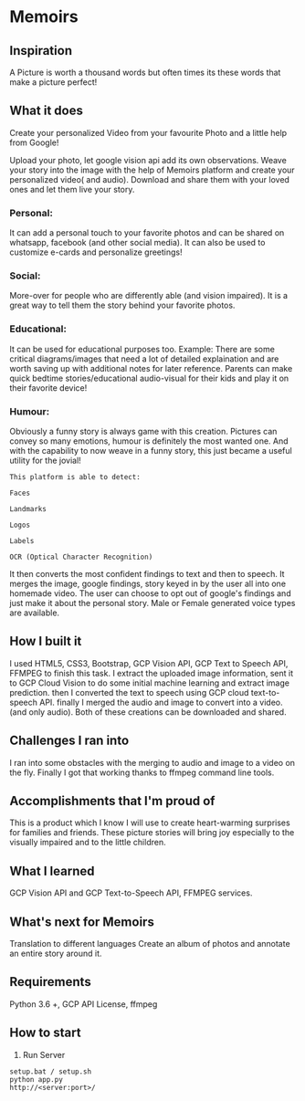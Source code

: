 # Memoirs

## Inspiration
A Picture is worth a thousand words but often times its these words that make a picture perfect!

## What it does
Create your personalized Video from your favourite Photo and a little help from Google!

Upload your photo, let google vision api add its own observations. Weave your story into the image with the help of Memoirs platform and create your personalized video( and audio).
Download and share them with your loved ones and let them live your story.

### Personal:
It can add a personal touch to your favorite photos and can be shared on whatsapp, facebook (and other social media). It can also be used to customize e-cards and personalize greetings!

### Social:
More-over for people who are differently able (and vision impaired). It is a great way to tell them the story behind your favorite photos.

### Educational:
It can be used for educational purposes too. Example: There are some critical diagrams/images that need a lot of detailed explaination and are worth saving up with additional notes for later reference.
Parents can make quick bedtime stories/educational audio-visual for their kids and play it on their favorite device!

### Humour:
Obviously a funny story is always game with this creation. Pictures can convey so many emotions, humour is definitely the most wanted one. And with the capability to now weave in a funny story, this just became a useful utility for the jovial!


```
This platform is able to detect:

Faces

Landmarks

Logos

Labels

OCR (Optical Character Recognition)
```

It then converts the most confident findings to text and then to speech. It merges the image, google findings, story keyed in by the user all into one homemade video. The user can choose to opt out of google's findings and just make it about the personal story. Male or Female generated voice types are available.


## How I built it
I used HTML5, CSS3, Bootstrap, GCP Vision API, GCP Text to Speech API, FFMPEG to finish this task.
I extract the uploaded image information, sent it to GCP Cloud Vision to do some initial machine learning and extract image prediction.
then I converted the text to speech using GCP cloud text-to-speech API. 
finally I merged the audio and image to convert into a video. (and only audio). Both of these creations can be downloaded and shared.
 

## Challenges I ran into
I ran into some obstacles with the merging to audio and image to a video on the fly. Finally I got that working thanks to ffmpeg command line tools.

## Accomplishments that I'm proud of
This is a product which I know I will use to create heart-warming surprises for families and friends. These picture stories will bring joy especially  to the visually impaired and to the little children. 

## What I learned
GCP Vision API and GCP Text-to-Speech API, FFMPEG services.

## What's next for Memoirs
Translation to different languages
Create an album of photos and annotate an entire story around it.


## Requirements

Python 3.6 +, GCP API License, ffmpeg

## How to start


1. Run Server

```
setup.bat / setup.sh
python app.py
http://<server:port>/
```

